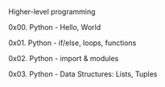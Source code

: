 Higher-level programming

  0x00. Python - Hello, World
  
  0x01. Python - if/else, loops, functions	
  
  0x02. Python - import & modules	
  
  0x03. Python - Data Structures: Lists, Tuples
